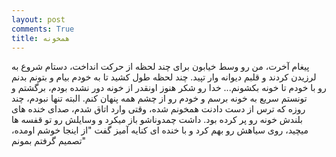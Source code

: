 ```yaml
---
layout: post
comments: True
title: همخونه
---
```


پیغام آخرت،  من رو وسط خیابون برای چند لحظه از حرکت انداخت، دستام شروع به لرزیدن کردند و قلبم دیوانه وار تپید. چند لحظه طول کشید تا به خودم بیام و بتونم بدنم رو با خودم تا خونه بکشونم...  خدا رو شکر هنوز اونقدر از خونه دور نشده بودم، برگشتم و  تونستم سریع به خونه برسم و خودم رو از چشم همه پنهان کنم.  البته تنها نبودم،  چند روزه که ترس از دست دادنت همخونم شده،  وقتی وارد اتاق شدم، صدای خنده های بلندش خونه رو پر کرده بود. داشت چمدوناشو باز میکرد و  وسایلش رو تو قفسه ها میچید، روی سیاهش رو بهم کرد و با خنده ای کنایه آمیز گفت "از اینجا خوشم اومده، تصمیم گرفتم بمونم"
